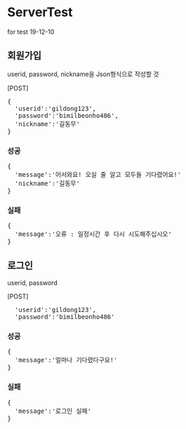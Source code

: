 # ServerTest
for test 19-12-10

## 회원가입
userid, password, nickname을
Json형식으로 작성할 것

[POST]
<pre>
{
  'userid':'gildong123',
  'password':'bimilbeonho486',
  'nickname':'길동무'
}
</pre>

### 성공
<pre>
{
  'message':'어서와요! 오실 줄 알고 모두들 기다렸어요!'
  'nickname':'길동무'
}
</pre>

### 실패
<pre>
{
  'message':'오류 : 일정시간 후 다시 시도해주십시오'
}
</pre>

## 로그인
userid, password

[POST]
<pre>
  'userid':'gildong123',
  'password':'bimilbeonho486'
</pre>

### 성공
<pre>
{
  'message':'얼마나 기다렸다구요!'
}
</pre>

### 실패
<pre>
{
  'message':'로그인 실패'
}
</pre>
